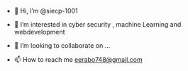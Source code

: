 - 👋 Hi, I’m @siecp-1001
- 👀 I’m interested in cyber security , machine Learning and webdevelopment 

- 💞️ I’m looking to collaborate on ...
- 📫 How to reach me eerabo748@gmail.com

<!---
siecp-1001/siecp-1001 is a ✨ special ✨ repository because its `README.md` (this file) appears on your GitHub profile.
You can click the Preview link to take a look at your changes.
--->
<!--- my name is siecp iam machine learning student iwill put my projects here
--->

